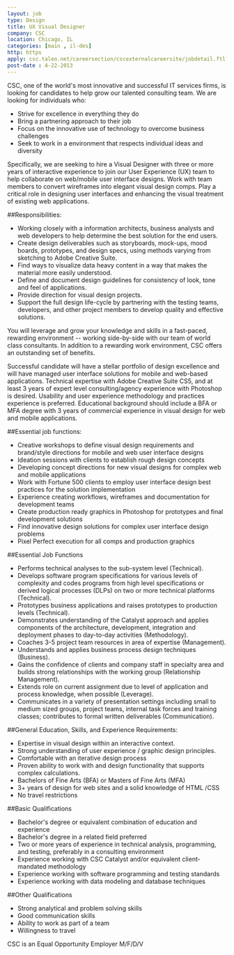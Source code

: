 ```yaml
---
layout: job
type: Design
title: UX Visual Designer
company: CSC
location: Chicago, IL
categories: [main , il-des]
http: https
apply: csc.taleo.net/careersection/cscexternalcareersite/jobdetail.ftl?job=1349740
post-date : 4-22-2013
---
```


CSC, one of the world's most innovative and successful IT services firms, is looking for candidates to help grow our talented consulting team. We are looking for individuals who:

* Strive for excellence in everything they do
* Bring a partnering approach to their job
* Focus on the innovative use of technology to overcome business challenges
* Seek to work in a environment that respects individual ideas and diversity

Specifically, we are seeking to hire a Visual Designer with three or more years of interactive experience to join our User Experience (UX) team to help collaborate on web/mobile user interface designs.  Work with team members to convert wireframes into elegant visual design comps.  Play a critical role in designing user interfaces and enhancing the visual treatment of existing web applications.  

##Responsibilities:

* Working closely with a information architects, business analysts and web developers to help determine the best solution for the end users.
* Create design deliverables such as storyboards, mock-ups, mood boards, prototypes, and design specs, using methods varying from sketching to Adobe Creative Suite.
* Find ways to visualize data heavy content in a way that makes the material more easily understood.
* Define and document design guidelines for consistency of look, tone and feel of applications.
* Provide direction for visual design projects.
* Support the full design life-cycle by partnering with the testing teams, developers, and other project members to develop quality and effective solutions.

You will leverage and grow your knowledge and skills in a fast-paced, rewarding environment -- working side-by-side with our team of world class consultants. In addition to a rewarding work environment, CSC offers an outstanding set of benefits.
 
Successful candidate will have a stellar portfolio of design excellence and will have managed user interface solutions for mobile and web-based applications. Technical expertise with Adobe Creative Suite CS5, and at least 3 years of expert level consulting/agency experience with Photoshop is desired. Usability and user experience methodology and practices experience is preferred. Educational background should include a BFA or MFA degree with 3 years of commercial experience in visual design for web and mobile applications.

##Essential job functions:

* Creative workshops to define visual design requirements and brand/style directions for mobile and web user interface designs
* Ideation sessions with clients to establish rough design concepts
* Developing concept directions for new visual designs for complex web and mobile applications
* Work with Fortune 500 clients to employ user interface design best practices for the solution implementation
* Experience creating workflows, wireframes and documentation for development teams
* Create production ready graphics in Photoshop for prototypes and final development solutions
* Find innovative design solutions for complex user interface design problems
* Pixel Perfect execution for all comps and production graphics

##Essential Job Functions

* Performs technical analyses to the sub-system level (Technical).
* Develops software program specifications for various levels of complexity and codes programs from high level specifications or derived logical processes (DLPs) on two or more technical platforms (Technical).
* Prototypes business applications and raises prototypes to production levels (Technical).
* Demonstrates understanding of the Catalyst approach and applies components of the architecture, development, integration and deployment phases to day-to-day activities (Methodology).
* Coaches 3-5 project team resources in area of expertise (Management).
* Understands and applies business process design techniques (Business).
* Gains the confidence of clients and company staff in specialty area and builds strong relationships with the working group (Relationship Management).
* Extends role on current assignment due to level of application and process knowledge, when possible (Leverage).
* Communicates in a variety of presentation settings including small to medium sized groups, project teams, internal task forces and training classes; contributes to formal written deliverables (Communication).

##General Education, Skills, and Experience Requirements: 

* Expertise in visual design within an interactive context.
* Strong understanding of user experience / graphic design principles.
* Comfortable with an iterative design process
* Proven ability to work with and design functionality that supports complex calculations.  
* Bachelors of Fine Arts (BFA) or Masters of Fine Arts (MFA)
* 3+ years of design  for web sites and a solid knowledge of HTML /CSS
* No travel restrictions

##Basic Qualifications

* Bachelor's degree or equivalent combination of education and experience
* Bachelor's degree in a related field preferred
* Two or more years of experience in technical analysis, programming, and testing, preferably in a consulting environment
* Experience working with CSC Catalyst and/or equivalent client-mandated methodology
* Experience working with software programming and testing standards
* Experience working with data modeling and database techniques

##Other Qualifications

* Strong analytical and problem solving skills
* Good communication skills
* Ability to work as part of a team
* Willingness to travel

CSC is an Equal Opportunity Employer M/F/D/V